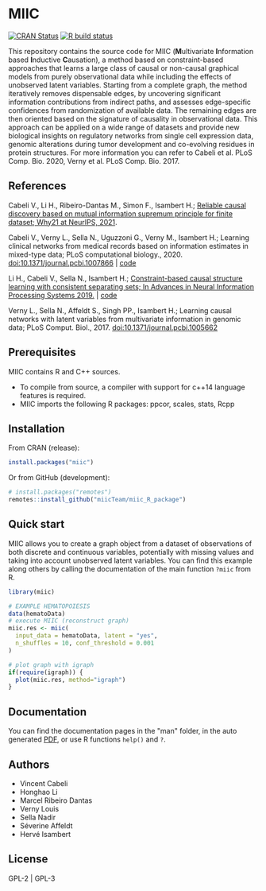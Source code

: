# MIIC
  <!-- badges: start -->
  [![CRAN
  Status](https://www.r-pkg.org/badges/version/miic)](https://cran.r-project.org/package=miic)
  [![R build
  status](https://github.com/miicTeam/miic_R_package/workflows/R-CMD-check/badge.svg)](https://github.com/miicTeam/miic_R_package/actions)
  <!-- badges: end -->

This repository contains the source code for MIIC (**M**ultivariate **I**nformation based **I**nductive **C**ausation), a method based on constraint-based approaches that learns a large class of causal or non-causal graphical models from purely observational data while including the effects of unobserved latent variables. Starting from a complete graph, the method iteratively removes dispensable edges, by uncovering significant information contributions from indirect paths, and assesses edge-specific confidences from randomization of available data. The remaining edges are then oriented based on the signature of causality in observational data. This approach can be applied on a wide range of datasets and provide new biological insights on regulatory networks from single cell expression data, genomic alterations during tumor development and co-evolving residues in protein structures. For more information you can refer to Cabeli et al. PLoS Comp. Bio. 2020, Verny et al. PLoS Comp. Bio. 2017.

## References
Cabeli V., Li H., Ribeiro-Dantas M., Simon F., Isambert H.; [Reliable causal discovery based on mutual information supremum principle for finite dataset;
Why21 at NeurIPS, 2021](https://why21.causalai.net/papers/WHY21_24.pdf).

Cabeli V., Verny L., Sella N., Uguzzoni G., Verny M., Isambert H.; Learning clinical networks from medical records based on information estimates in mixed-type data; PLoS computational biology., 2020. [doi:10.1371/journal.pcbi.1007866](https://doi.org/10.1371/journal.pcbi.1007866) | [code](https://github.com/vcabeli/miic_PLoS)

Li H., Cabeli V., Sella N., Isambert H.; [Constraint-based causal structure learning with consistent separating sets; In Advances in Neural Information Processing Systems 2019.](https://papers.nips.cc/paper/9573-constraint-based-causal-structure-learning-with-consistent-separating-sets) | [code](https://github.com/honghaoli42/consistent_pcalg)

Verny L., Sella N., Affeldt S., Singh PP., Isambert H.; Learning causal networks with latent variables from multivariate information in genomic data;  PLoS Comput. Biol., 2017. [doi:10.1371/journal.pcbi.1005662](https://doi.org/10.1371/journal.pcbi.1005662)

## Prerequisites
MIIC contains R and C++ sources.
- To compile from source, a compiler with support for c++14 language features is required.
- MIIC imports the following R packages: ppcor, scales, stats, Rcpp

## Installation

From CRAN (release):
```R
install.packages("miic")
```
Or from GitHub (development):
```R
# install.packages("remotes")
remotes::install_github("miicTeam/miic_R_package")
```

## Quick start

MIIC allows you to create a graph object from a dataset of observations of both discrete and continuous variables, potentially with missing values and taking into account unobserved latent variables.
You can find this example along others by calling the documentation of the main function `?miic` from R.
```R
library(miic)

# EXAMPLE HEMATOPOIESIS
data(hematoData)
# execute MIIC (reconstruct graph)
miic.res <- miic(
  input_data = hematoData, latent = "yes",
  n_shuffles = 10, conf_threshold = 0.001
)

# plot graph with igraph
if(require(igraph)) {
  plot(miic.res, method="igraph")
}
```

## Documentation
You can find the documentation pages in the "man" folder, in the auto generated [PDF](https://cran.r-project.org/web/packages/miic/miic.pdf), or use R functions `help()` and `?`.

## Authors
- Vincent Cabeli
- Honghao Li
- Marcel Ribeiro Dantas
- Verny Louis
- Sella Nadir
- Séverine Affeldt
- Hervé Isambert

## License
GPL-2 | GPL-3
